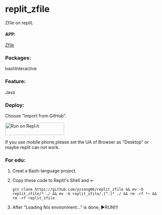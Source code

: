 # replit_zfile

Zfile on replit.

#### APP:

[Zfile](https://www.zfile.vip)

### Packages:

bashInteractive

### Feature:

Java

### Deploy:

   Choose "Import from GitHub".

<a href="https://replit.com/github/yzsong06/replit_zfile">
  <img alt="Run on Repl.it" src="https://replit.com/badge/github/github/zfile" style="height: 40px; width: 190px;" />
</a>

If you use mobile phone,please set the UA of Browser as "Desktop" or maybe replit can not work.

### For edu:

1. Creat a Bash-language project.

2. Copy these code to Replit's Shell and ←

   `git clone https://github.com/yzsong06/replit_zfile && mv -b replit_zfile/* ./ && mv -b replit_zfile/.[^.]* ./ && rm -rf *~ && rm -rf replit_zfile`

3. After "Loading Nix environment..." is done, ▶RUN!!!
